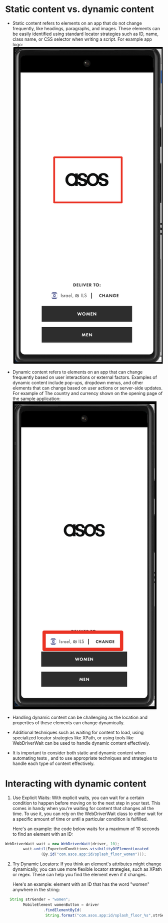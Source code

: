 # Static content vs. dynamic content 
- Static content refers to elements on an app that do not change frequently, like headings, paragraphs, and images.
These elements can be easily identified using standard locator strategies such as ID, name, class name, or CSS selector when writing a script.
For example app logo: 
![alt text](./pic2.png)
- Dynamic content refers to elements on an app that can change frequently based on user interactions or external factors.
Examples of dynamic content include pop-ups, dropdown menus, and other elements that can change based on user actions or server-side updates.
For example of The country and currency shown on the opening page of the sample application:
![alt text](./pic3.png)
- Handling dynamic content can be challenging as the location and properties of these elements can change dynamically.

- Additional techniques such as waiting for content to load, using specialized locator strategies like XPath, or using tools like WebDriverWait can be used to handle dynamic content effectively.

- It is important to consider both static and dynamic content when automating tests , and to use appropriate techniques and strategies to handle each type of content effectively.

# Interacting with dynamic content
1. Use Explicit Waits: With explicit waits, you can wait for a certain condition to happen before moving on to the next step in your test. 
This comes in handy when you're waiting for content that changes all the time. 
To use it, you can rely on the WebDriverWait class to either wait for a specific amount of time or until a particular condition is fulfilled.

    Here's an example: the code below waits for a maximum of 10 seconds to find an element with an ID:
```Java
WebDriverWait wait = new WebDriverWait(driver, 10);
        wait.until(ExpectedConditions.visibilityOfElementLocated
                (By.id("com.asos.app:id/splash_floor_women")));
```
2. Try Dynamic Locators: If you think an element's attributes might change dynamically, you can use more flexible locator strategies, such as XPath or regex. These can help you find the element even if it changes.

    Here's an example: element with an ID that has the word "women" anywhere in the string:
```Java
  String strGender = "women";
        MobileElement womenButton = driver
                 .findElementById(
                  String.format("com.asos.app:id/splash_floor_%s",strGender));
```
